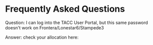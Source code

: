 # Frequently Asked Questions

Question:  I can log into the TACC User Portal, but this same password doesn't work on Frontera/Lonestar6/Stampede3

Answer: check your allocation here: 
